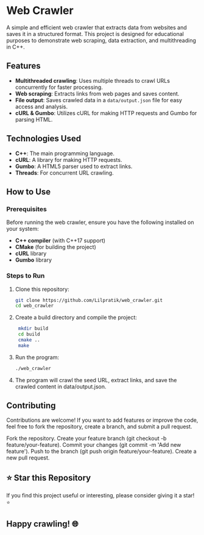 # Web Crawler

A simple and efficient web crawler that extracts data from websites and saves it in a structured format. This project is designed for educational purposes to demonstrate web scraping, data extraction, and multithreading in C++.

## Features

- **Multithreaded crawling**: Uses multiple threads to crawl URLs concurrently for faster processing.
- **Web scraping**: Extracts links from web pages and saves content.
- **File output**: Saves crawled data in a `data/output.json` file for easy access and analysis.
- **cURL & Gumbo**: Utilizes cURL for making HTTP requests and Gumbo for parsing HTML.

## Technologies Used

- **C++**: The main programming language.
- **cURL**: A library for making HTTP requests.
- **Gumbo**: A HTML5 parser used to extract links.
- **Threads**: For concurrent URL crawling.

## How to Use

### Prerequisites
Before running the web crawler, ensure you have the following installed on your system:

- **C++ compiler** (with C++17 support)
- **CMake** (for building the project)
- **cURL** library
- **Gumbo** library

### Steps to Run

1. Clone this repository:

   ```bash
   git clone https://github.com/Lilpratik/web_crawler.git
   cd web_crawler
2. Create a build directory and compile the project:

   ```bash
    mkdir build
    cd build
    cmake ..
    make
3. Run the program:
   ```bash
   ./web_crawler
4. The program will crawl the seed URL, extract links, and save the crawled content in data/output.json.

## Contributing
Contributions are welcome! If you want to add features or improve the code, feel free to fork the repository, create a branch, and submit a pull request.

Fork the repository.
Create your feature branch (git checkout -b feature/your-feature).
Commit your changes (git commit -m 'Add new feature').
Push to the branch (git push origin feature/your-feature).
Create a new pull request.

## ⭐ Star this Repository
If you find this project useful or interesting, please consider giving it a star! ⭐
## Happy crawling! 🌐
